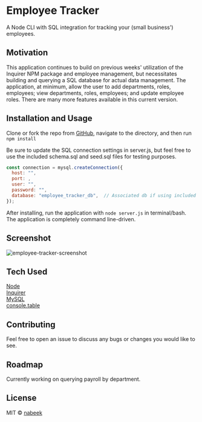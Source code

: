 # Employee Tracker

A Node CLI with SQL integration for tracking your (small business') employees.

## Motivation

This application continues to build on previous weeks' utilization of the Inquirer NPM package and employee management, but necessitates building and querying a SQL database for actual data management. The application, at minimum, allow the user to add departments, roles, employees; view departments, roles, employees; and update employee roles. There are many more features available in this current version.

## Installation and Usage

Clone or fork the repo from [GitHub](https://github.com/nabeek/employee-tracker), navigate to the directory, and then run `npm install`

Be sure to update the SQL connection settings in server.js, but feel free to use the included schema.sql and seed.sql files for testing purposes.

```js
const connection = mysql.createConnection({
  host: "",
  port: ,
  user: "",
  password: "",
  database: "employee_tracker_db",  // Associated db if using included db files
});
```

After installing, run the application with `node server.js` in terminal/bash. The application is completely command line-driven.

## Screenshot

![employee-tracker-screenshot](https://user-images.githubusercontent.com/4752937/82268960-77c1f780-992d-11ea-9b0c-28017c7fd026.png)

## Tech Used

[Node](https://nodejs.org/en/)\
[Inquirer](https://github.com/SBoudrias/Inquirer.js#readme)\
[MySQL](https://www.npmjs.com/package/mysql)\
[console.table](https://www.npmjs.com/package/console.table)

## Contributing

Feel free to open an issue to discuss any bugs or changes you would like to see.

## Roadmap

Currently working on querying payroll by department.

## License

MIT © [nabeek](https://github.com/nabeek)
